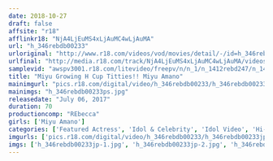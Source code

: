 ```yaml
---
date: 2018-10-27
draft: false
affsite: "r18"
afflinkr18: "NjA4LjEuMS4xLjAuMC4wLjAuMA"
url: "h_346rebdb00233"
urloriginal: "http://www.r18.com/videos/vod/movies/detail/-/id=h_346rebdb00233"
urlfinal: "http://media.r18.com/track/NjA4LjEuMS4xLjAuMC4wLjAuMA/videos/vod/movies/detail/-/id=h_346rebdb00233"
samplevid: "awspv3001.r18.com/litevideo/freepv/n/n_1/n_1412rebd247/n_1412rebd247_dmb_w.mp4"
title: "Miyu Growing H Cup Titties!! Miyu Amano"
mainimgurl: "pics.r18.com/digital/video/h_346rebdb00233/h_346rebdb00233ps.jpg"
mainimgs: "h_346rebdb00233ps.jpg"
releasedate: "July 06, 2017"
duration: 70
productioncomp: "REbecca"
girls: ['Miyu Amano']
categories: ['Featured Actress', 'Idol & Celebrity', 'Idol Video', 'Hi-Def']
imgurls: ['pics.r18.com/digital/video/h_346rebdb00233/h_346rebdb00233jp-1.jpg', 'pics.r18.com/digital/video/h_346rebdb00233/h_346rebdb00233jp-2.jpg', 'pics.r18.com/digital/video/h_346rebdb00233/h_346rebdb00233jp-3.jpg', 'pics.r18.com/digital/video/h_346rebdb00233/h_346rebdb00233jp-4.jpg', 'pics.r18.com/digital/video/h_346rebdb00233/h_346rebdb00233jp-5.jpg', 'pics.r18.com/digital/video/h_346rebdb00233/h_346rebdb00233jp-6.jpg', 'pics.r18.com/digital/video/h_346rebdb00233/h_346rebdb00233jp-7.jpg', 'pics.r18.com/digital/video/h_346rebdb00233/h_346rebdb00233jp-8.jpg', 'pics.r18.com/digital/video/h_346rebdb00233/h_346rebdb00233jp-9.jpg', 'pics.r18.com/digital/video/h_346rebdb00233/h_346rebdb00233jp-10.jpg', 'pics.r18.com/digital/video/h_346rebdb00233/h_346rebdb00233jp-11.jpg', 'pics.r18.com/digital/video/h_346rebdb00233/h_346rebdb00233jp-12.jpg', 'pics.r18.com/digital/video/h_346rebdb00233/h_346rebdb00233jp-13.jpg', 'pics.r18.com/digital/video/h_346rebdb00233/h_346rebdb00233jp-14.jpg', 'pics.r18.com/digital/video/h_346rebdb00233/h_346rebdb00233jp-15.jpg', 'pics.r18.com/digital/video/h_346rebdb00233/h_346rebdb00233jp-16.jpg', 'pics.r18.com/digital/video/h_346rebdb00233/h_346rebdb00233jp-17.jpg', 'pics.r18.com/digital/video/h_346rebdb00233/h_346rebdb00233jp-18.jpg', 'pics.r18.com/digital/video/h_346rebdb00233/h_346rebdb00233jp-19.jpg', 'pics.r18.com/digital/video/h_346rebdb00233/h_346rebdb00233jp-20.jpg']
imgs: ['h_346rebdb00233jp-1.jpg', 'h_346rebdb00233jp-2.jpg', 'h_346rebdb00233jp-3.jpg', 'h_346rebdb00233jp-4.jpg', 'h_346rebdb00233jp-5.jpg', 'h_346rebdb00233jp-6.jpg', 'h_346rebdb00233jp-7.jpg', 'h_346rebdb00233jp-8.jpg', 'h_346rebdb00233jp-9.jpg', 'h_346rebdb00233jp-10.jpg', 'h_346rebdb00233jp-11.jpg', 'h_346rebdb00233jp-12.jpg', 'h_346rebdb00233jp-13.jpg', 'h_346rebdb00233jp-14.jpg', 'h_346rebdb00233jp-15.jpg', 'h_346rebdb00233jp-16.jpg', 'h_346rebdb00233jp-17.jpg', 'h_346rebdb00233jp-18.jpg', 'h_346rebdb00233jp-19.jpg', 'h_346rebdb00233jp-20.jpg']
---
```

